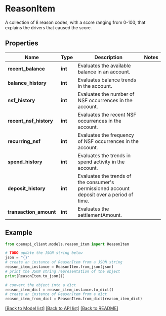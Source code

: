 # ReasonItem

A collection of 8 reason codes, with a score ranging from 0-100, that explains the drivers that caused the score.

## Properties

Name | Type | Description | Notes
------------ | ------------- | ------------- | -------------
**recent_balance** | **int** | Evaluates the available balance in an account. | 
**balance_history** | **int** | Evaluates balance trends in the account. | 
**nsf_history** | **int** | Evaluates the number of NSF occurrences in the account. | 
**recent_nsf_history** | **int** | Evaluates the recent NSF occurrences in the account. | 
**recurring_nsf** | **int** | Evaluates the frequency of NSF occurrences in the account. | 
**spend_history** | **int** | Evaluates the trends in spend activity in the account. | 
**deposit_history** | **int** | Evaluates the trends of the consumer&#39;s permissioned account deposit over a period of time. | 
**transaction_amount** | **int** | Evaluates the settlementAmount. | 

## Example

```python
from openapi_client.models.reason_item import ReasonItem

# TODO update the JSON string below
json = "{}"
# create an instance of ReasonItem from a JSON string
reason_item_instance = ReasonItem.from_json(json)
# print the JSON string representation of the object
print(ReasonItem.to_json())

# convert the object into a dict
reason_item_dict = reason_item_instance.to_dict()
# create an instance of ReasonItem from a dict
reason_item_from_dict = ReasonItem.from_dict(reason_item_dict)
```
[[Back to Model list]](../README.md#documentation-for-models) [[Back to API list]](../README.md#documentation-for-api-endpoints) [[Back to README]](../README.md)


